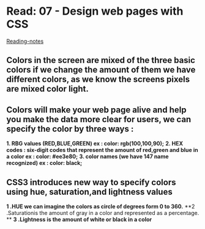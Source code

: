 # Read: 07 - Design web pages with CSS
[Reading-notes](https://odehyazan.github.io/reading-notes)
## Colors in the screen are mixed of the three basic colors if we change the amount of them we have different colors, as we know the screens pixels are mixed color light.
## Colors will make your web page alive and help you make the data more clear for users, we can specify the color by three ways :
**1. RBG values (RED,BLUE,GREEN) ex : 
color: rgb(100,100,90);**
**2. HEX codes : six-digit codes that represent the amount of red,green and blue in a color ex :
color:  #ee3e80;**
**3. color names (we have 147 name recognized) ex :
color: black;**
## CSS3 introduces new way to specify colors using hue, saturation,and lightness values
 
**1 .HUE we can imagine the colors as circle of degrees form 0 to 360.**
**2 .Saturationis the amount of gray in a color and represented as a percentage. **
**3 .Lightness is the amount of white or black in a color**